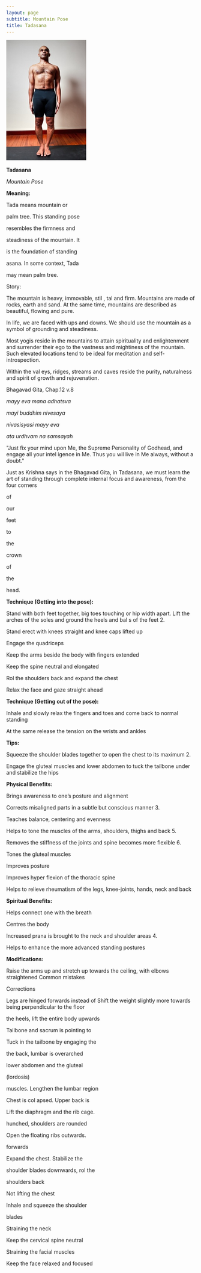 ```yaml
---
layout: page
subtitle: Mountain Pose
title: Tadasana
---
```

  <p class="calibre1 text-center">
   <img class="calibre2" src="../../assets/img/index-99_3.jpg"/>
  </p>
  <p class="calibre1">
  </p>
  <p class="calibre1">
   <b class="calibre3">
    Tadasana
   </b>
  </p>
  <p class="calibre1">
   <i class="calibre4">
    Mountain Pose
   </i>
  </p>
  <p class="calibre1">
   <b class="calibre3">
    Meaning:
   </b>
  </p>
  <p class="calibre1">
   Tada means mountain or
  </p>
  <p class="calibre1">
   palm tree. This standing pose
  </p>
  <p class="calibre1">
   resembles the firmness and
  </p>
  <p class="calibre1">
   steadiness of the mountain. It
  </p>
  <p class="calibre1">
   is the foundation of standing
  </p>
  <p class="calibre1">
   asana. In some context, Tada
  </p>
  <p class="calibre1">
   may mean palm tree.
  </p>
  <p class="calibre1">
  </p>
  <p class="calibre1">
  </p>
  <p class="calibre1">
   <b class="calibre3">
   </b>
  </p>
  <p class="calibre1">
   <b class="calibre3">
   </b>
  </p>
  <p class="calibre1">
   Story:
  </p>
  <p class="calibre1">
   The mountain is heavy, immovable, stil , tal  and firm.  Mountains are made of rocks, earth and sand. At the same time, mountains are described as beautiful, flowing and pure.
  </p>
  <p class="calibre1">
  </p>
  <p class="calibre1">
   In life, we are faced with ups and downs. We should use the  mountain as a symbol of grounding and steadiness.
  </p>
  <p class="calibre1">
  </p>
  <p class="calibre1">
   Most yogis reside in the mountains to attain spirituality and enlightenment and surrender  their  ego  to  the  vastness  and  mightiness  of  the  mountain.  Such elevated  locations  tend  to  be  ideal  for  meditation  and  self-introspection.
  </p>
  <p class="calibre1">
   Within the val eys, ridges, streams and caves reside the purity, naturalness and spirit of growth and rejuvenation.
  </p>
  <p class="calibre1">
  </p>
  <p class="calibre1">
  </p>
  <p class="calibre1">
   Bhagavad Gita, Chap.12 v.8
  </p>
  <p class="calibre1">
   <i class="calibre4">
    mayy eva mana adhatsva
   </i>
  </p>
  <p class="calibre1">
   <i class="calibre4">
    mayi buddhim nivesaya
   </i>
  </p>
  <p class="calibre1">
   <i class="calibre4">
    nivasisyasi mayy eva
   </i>
  </p>
  <p class="calibre1">
   <i class="calibre4">
    ata urdhvam na samsayah
   </i>
  </p>
  <p class="calibre1">
  </p>
  <p class="calibre1">
   <a id="p100">
   </a>
  </p>
  <p class="calibre1">
  </p>
  <p class="calibre1">
   "Just fix your mind upon Me, the Supreme Personality of Godhead, and engage all your intel igence in Me. Thus you wil  live in Me always, without a doubt."
  </p>
  <p class="calibre1">
  </p>
  <p class="calibre1">
   Just as Krishna says in the Bhagavad Gita, in Tadasana, we must learn the art of standing  through  complete  internal  focus  and  awareness,  from  the  four corners
  </p>
  <p class="calibre1">
   of
  </p>
  <p class="calibre1">
   our
  </p>
  <p class="calibre1">
   feet
  </p>
  <p class="calibre1">
   to
  </p>
  <p class="calibre1">
   the
  </p>
  <p class="calibre1">
   crown
  </p>
  <p class="calibre1">
   of
  </p>
  <p class="calibre1">
   the
  </p>
  <p class="calibre1">
   head.
  </p>
  <p class="calibre1">
  </p>
  <p class="calibre1">
   <b class="calibre3">
    Technique (Getting into the pose):
   </b>
  </p>
  <p class="calibre1">
   Stand with both feet together, big toes touching or hip width apart. Lift the arches of the soles and ground the heels and bal s of the feet 2.
  </p>
  <p class="calibre1">
   Stand erect with knees straight and knee caps lifted up
  </p>
  <p class="calibre1">
   Engage the quadriceps
  </p>
  <p class="calibre1">
   Keep the arms beside the body with fingers extended
  </p>
  <p class="calibre1">
   Keep the spine neutral and elongated
  </p>
  <p class="calibre1">
   Rol  the shoulders back and expand the chest
  </p>
  <p class="calibre1">
   Relax the face and gaze straight ahead
   <b class="calibre3">
   </b>
  </p>
  <p class="calibre1">
  </p>
  <p class="calibre1">
   <b class="calibre3">
    Technique (Getting out of the pose):
   </b>
  </p>
  <p class="calibre1">
   Inhale  and  slowly  relax  the  fingers  and  toes  and  come  back  to  normal standing
  </p>
  <p class="calibre1">
   At the same release the tension on the wrists and ankles
  </p>
  <p class="calibre1">
   <b class="calibre3">
   </b>
  </p>
  <p class="calibre1">
   <b class="calibre3">
    Tips:
   </b>
  </p>
  <p class="calibre1">
   Squeeze the shoulder blades together to open the chest to its maximum 2.
  </p>
  <p class="calibre1">
   Engage  the  gluteal  muscles  and  lower  abdomen  to  tuck  the  tailbone under and stabilize the hips
  </p>
  <p class="calibre1">
   <b class="calibre3">
   </b>
  </p>
  <p class="calibre1">
   <b class="calibre3">
    Physical Benefits:
   </b>
  </p>
  <p class="calibre1">
   Brings awareness to one’s posture and alignment
  </p>
  <p class="calibre1">
   Corrects misaligned parts in a subtle but conscious manner 3.
  </p>
  <p class="calibre1">
   Teaches balance, centering and evenness
  </p>
  <p class="calibre1">
   Helps to tone the muscles of the arms, shoulders, thighs and back 5.
  </p>
  <p class="calibre1">
   Removes the stiffness of the joints and spine becomes more flexible 6.
  </p>
  <p class="calibre1">
   Tones the gluteal muscles
  </p>
  <p class="calibre1">
   Improves posture
  </p>
  <p class="calibre1">
   Improves hyper flexion of the thoracic spine
  </p>
  <p class="calibre1">
   Helps  to  relieve  rheumatism  of  the  legs,  knee-joints,  hands,  neck  and back
  </p>
  <p class="calibre1">
   <b class="calibre3">
   </b>
  </p>
  <p class="calibre1">
  </p>
  <p class="calibre1">
   <a id="p101">
   </a>
  </p>
  <p class="calibre1">
  </p>
  <p class="calibre1">
   <b class="calibre3">
    Spiritual Benefits:
   </b>
  </p>
  <p class="calibre1">
   Helps connect one with the breath
  </p>
  <p class="calibre1">
   Centres the body
  </p>
  <p class="calibre1">
   Increased prana is brought to the neck and shoulder areas 4.
  </p>
  <p class="calibre1">
   Helps to enhance the more advanced standing postures
  </p>
  <p class="calibre1">
  </p>
  <p class="calibre1">
   <b class="calibre3">
    Modifications:
   </b>
  </p>
  <p class="calibre1">
   Raise the arms up and stretch up towards the ceiling, with elbows straightened Common mistakes
  </p>
  <p class="calibre1">
   Corrections
  </p>
  <p class="calibre1">
   Legs are hinged forwards instead of  Shift the weight slightly more towards being perpendicular to the floor
  </p>
  <p class="calibre1">
   the heels, lift the entire body upwards
  </p>
  <p class="calibre1">
   Tailbone and sacrum is pointing to
  </p>
  <p class="calibre1">
   Tuck in the tailbone by engaging the
  </p>
  <p class="calibre1">
   the back, lumbar is overarched
  </p>
  <p class="calibre1">
   lower abdomen and the gluteal
  </p>
  <p class="calibre1">
   (lordosis)
  </p>
  <p class="calibre1">
   muscles. Lengthen the lumbar region
  </p>
  <p class="calibre1">
   Chest is col apsed. Upper back is
  </p>
  <p class="calibre1">
   Lift the diaphragm and the rib cage.
  </p>
  <p class="calibre1">
   hunched, shoulders are rounded
  </p>
  <p class="calibre1">
   Open the floating ribs outwards.
  </p>
  <p class="calibre1">
   forwards
  </p>
  <p class="calibre1">
   Expand the chest. Stabilize the
  </p>
  <p class="calibre1">
   shoulder blades downwards, rol  the
  </p>
  <p class="calibre1">
   shoulders back
  </p>
  <p class="calibre1">
   Not lifting the chest
  </p>
  <p class="calibre1">
   Inhale and squeeze the shoulder
  </p>
  <p class="calibre1">
   blades
  </p>
  <p class="calibre1">
   Straining the neck
  </p>
  <p class="calibre1">
   Keep the cervical spine neutral
  </p>
  <p class="calibre1">
   Straining the facial muscles
  </p>
  <p class="calibre1">
   Keep the face relaxed and focused
  </p>
  <p class="calibre1">
  </p>
  <p class="calibre1">
   <b class="calibre3">
   </b>
  </p>
  <p class="calibre1">
  </p>
  <p class="calibre1">
   <a id="p102">
   </a>
  </p>
